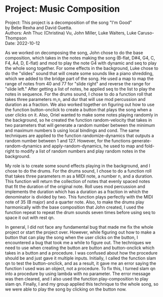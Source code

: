 # Project: Music Composition

 Project: This project is a decomposition of the song "I'm Good" <br>
 by Bebe Rexha and David Guetta. <br>
 Authors: Anh Thuc (Christina) Vu, John Miller, Luke Walters, Luke Caruso-Thompson <br>
 Date: 2022-10-12 <br>

As we worked on decomposing the song, John chose to do the base composition, which takes in the notes making the song (B-flat, D#4, G4, C, F4, A4, D, E-flat) and mod to play the note G4 with dynamic and seq to play the whole song together. For some effects in the background, Luke chose to do the "slides" sound that will create some sounds like a piano shredding, which we added to the bridge part of the song. He used a map to map the range of notes from 40 and 77 for "slide right" and reverse the range for "slide left." After getting a list of notes, he applied seq to the list to play the notes in sequence. For the drums sound, I chose to do a function roll that takes three parameters m,n, and dur that will use mod percussion and duration as a fraction. We also worked together on figuring out how to use the function button-onclick to create a button that plays the song when a user clicks on it. Also, Oriel wanted to make some notes playing randomly in the background, so he created the function random-velocity that takes in two parameters that will generate a random number between the minimum and maximum numbers b using local bindings and cond. The same techniques are applied to the function randomize-dynamics that outputs a random number between 1 and 127. However, for the functions generate-random-dynamics and apply-random-dynamics, he used to map and fold-right to modify a list of random numbers and play random notes in the background. <br>

My role is to create some sound effects playing in the background, and I chose to do the drums. For the drums sound, I chose to do a function roll that takes three parameters m as a MIDI note, a number n, and a duration. This function will return the collection of notes that evenly spaced notes that fit the duration of the original note. Roll uses mod percussion and implements the duration which has a duration as a fraction in which the denominator is divided by two.  This function plays perfectly with the MIDI note of 35 (B major) and a quarter note. Also, to make the drums play harmonically with the base composition that John created, I used the function repeat to repeat the drum sounds seven times before using seq to space it out with rest qn. <br>

In general, I did not face any fundamental bug that made me fix the whole project or start the project over. However, while figuring out how to make a button that can play the song when the user clicks on the button, I encountered a bug that took me a while to figure out. The techniques we need to use when creating the button are button and button-onclick which takes in a button and a procedure. I was confused about how the procedure should be and just gave it multiple inputs. Initially, I called the function slam qn to test the button-onclick, and as a result, it gave me an error saying the function I used was an object, not a procedure. To fix this, I turned slam qn into a procedure by using lambda with no parameter. The error message was then cleared, and I also used the function play-composition to play slam qn. Finally, I and my group applied this technique to the whole song, so we were able to play the song by clicking on the button now. <br>



